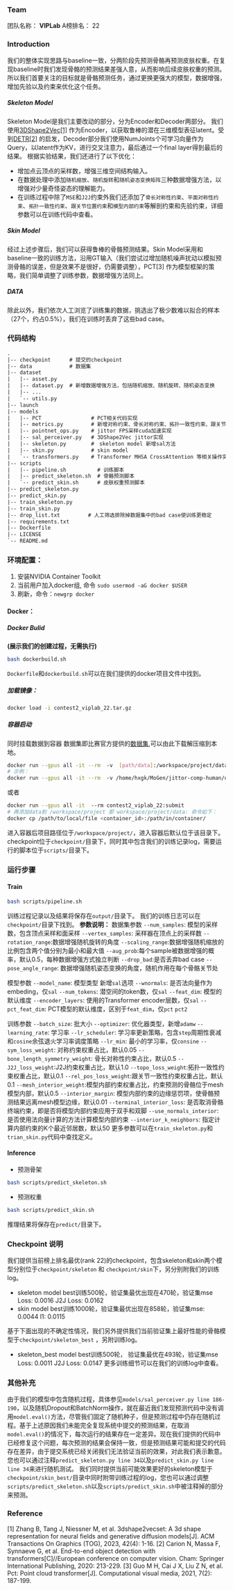 ### **Team**
团队名称： **VIPLab**
A榜排名： 22
### **Introduction**
我们的整体实现思路与baseline一致，分两阶段先预测骨骼再预测皮肤权重。在复现baseline时我们发现骨骼的预测结果差强人意，从而影响后续皮肤权重的预测。所以我们首要关注的目标就是骨骼预测任务，通过更换更强大的模型，数据增强，增加先验以及约束来优化这个任务。
##### Skeleton Model
Skeleton Model是我们主要改动的部分，分为Encoder和Decoder两部分。
我们使用[3DShape2Vec[1]](http://arxiv.org/abs/2301.11445) 作为Encoder，以获取鲁棒的潜在三维模型表征latent。受到[DETR[2]](http://arxiv.org/abs/2005.12872) 的启发，Decoder部分我们使用NumJoints个可学习向量作为Query，以latent作为KV，进行交叉注意力，最后通过一个final layer得到最后的结果。
根据实验结果，我们还进行了以下优化：
+ 增加点云顶点的采样数，增强三维空间结构输入。
+ 在数据处理中添加`随机缩放`、`随机旋转`和`随机姿态变换矩阵`三种数据增强方法，以增强对少量奇怪姿态的理解能力。
+ 在训练过程中除了`MSE`和`J2J`约束外我们还添加了`骨长对称性约束`、`平面对称性约束`、`拓扑一致性约束`、`跟关节位置约束`和`模型内部约束`等解剖约束和先验约束，详细参数可以在训练代码中查看。
##### Skin Model
经过上述步骤后，我们可以获得鲁棒的骨骼预测结果。Skin Model采用和baseline一致的训练方法，沿用GT输入（我们尝试过增加随机噪声扰动以模拟预测骨骼的误差，但是效果不是很好，仍需要调整），PCT[3] 作为模型框架的策略，我们简单调整了训练参数，数据增强方法同上。
##### DATA
除此以外，我们依次人工浏览了训练集的数据，挑选出了极少数难以拟合的样本（27个，约占0.5%），我们在训练时丢弃了这些bad case。

### 代码结构
``` txt
.
|-- checkpoint      # 提交的checkpoint 
|-- data            # 数据集
|-- dataset       
|   |-- asset.py  
|   |-- dataset.py  # 新增数据增强方法，包括随机缩放、随机旋转、随机姿态变换
|   |-- ...
|   `-- utils.py
|-- launch
|-- models
|   |-- PCT                # PCT相关代码实现
|   |-- metrics.py         # 新增对称约束、骨长对称约束、拓扑一致性约束、跟关节约束、模型内部约束
|   |-- pointnet_ops.py    # jittor FPS采样cuda加速实现
|   |-- sal_perceiver.py   # 3DShape2Vec jittor实现
|   |-- skeleton.py        #　skeleton model 新增sal方法
|   |-- skin.py            # skin model
|   `-- transformers.py    # Transformer MHSA CrossAttention 等相关操作实现
|-- scripts                
|   |-- pipeline.sh          # 训练脚本
|   |-- predict_skeleton.sh  # 骨骼预测脚本
|   `-- predict_skin.sh      # 皮肤权重预测脚本
|-- predict_skeleton.py
|-- predict_skin.py
|-- train_skeleton.py
|-- train_skin.py
|-- drop_list.txt         # 人工筛选排除掉数据集中的bad case使训练更稳定
|-- requirements.txt
|-- Dockerfile
|-- LICENSE
`-- README.md
```

### 环境配置：
1. 安装NVIDIA Container Toolkit
2. 当前用户加入docker组, 命令 `sudo usermod -aG docker $USER`
3. 刷新，命令：`newgrp docker`
#### Docker：
##### Docker Bulid 
**(展示我们的创建过程，无需执行)**
```bash
bash dockerbuild.sh
```
`Dockerfile`和`dockerbuild.sh`可以在我们提供的docker项目文件中找到。

##### 加载镜像：
```bash
docker load -i contest2_viplab_22.tar.gz
```
##### 容器启动
同时挂载数据到容器
数据集即比赛官方提供的[数据集](https://cloud.tsinghua.edu.cn/f/676c582527f34793bbac/?dl=1),可以由此下载解压缩到本地。
```bash
docker run --gpus all -it --rm  -v  [path/data]:/workspace/project/data contest2_viplab_22:submit
# 示例：
docker run --gpus all -it --rm  -v /home/hxgk/MoGen/jittor-comp-human/data:/workspace/project/data contest2_viplab_22:submit
```
或者
```bash
docker run --gpus all -it  --rm contest2_viplab_22:submit
# 再添加data到 /workspace/project 即 workspace/project/data: 命令如下：
docker cp /path/to/local/file <container_id>:/path/in/container/
```
进入容器后项目路径位于`/workspace/project/`，进入容器后默认位于该目录下。checkpoint位于`checkpoint/`目录下，同时其中包含我们的训练记录log，需要运行的脚本位于`scripts/`目录下。

### 运行步骤
#### Train
```bash
bash scripts/pipeline.sh
```
训练过程记录以及结果将保存在`output/`目录下。
我们的训练日志可以在`checkpoint/`目录下找到。
**参数说明：**
数据集参数
`--num_samples`: 模型的采样数，包含顶点采样和面采样
`--vertex_samples`: 采样器在顶点上的采样数
`--rotation_range`:数据增强随机旋转的角度
`--scaling_range`:数据增强随机缩放的比例包含两个值分别为最小和最大值
`--aug_prob`:每个sample被数据增强的概率，默认0.5，每种数据增强方式独立判断
`--drop_bad`:是否丢弃bad case
`--pose_angle_range`: 数据增强随机姿态变换的角度，随机作用在每个骨骼关节处

模型参数
`--model_name`: 模型类型 新增`sal`选项
`--wnormals`: 是否法向量作为embeding，仅`sal`
`--num_tokens`: 潜空间的token数，仅`sal`
`--feat_dim`: 模型的默认维度
`--encoder_layers`: 使用的Transformer encoder层数，仅`sal`
`--pct_feat_dim`: PCT模型的默认维度，区别于`feat_dim`，仅`pct` `pct2`

训练参数
`--batch_size`: 批大小
`--optimizer`: 优化器类型，新增`adamw` 
`--learning_rate`: 学习率
`--lr_scheduler`: 学习率更新策略，包含`step`周期性衰减和`cosine`余弦退火学习率调度策略
`--lr_min`: 最小的学习率，仅`consine`
`--sym_loss_weight`: 对称约束权重占比，默认0.05
`--bone_length_symmetry_weight`: 骨长对称性约束占比，默认0.5
`--J2J_loss_weight`:J2J约束权重占比，默认1.0
`--topo_loss_weight`:拓扑一致性约束权重占比，默认0.1
`--rel_pos_loss_weight`:跟关节一致性约束权重占比，默认0.1
`--mesh_interior_weight`:模型内部约束权重占比，约束预测的骨骼位于mesh模型内部，默认0.5
`--interior_margin`: 模型内部约束的边缘惩罚项，使骨骼预测结果远离mesh模型边缘，默认0.01
`--terminal_interior_loss`: 是否取消骨骼终端约束，即是否将模型内部约束应用于双手和双脚
`--use_normals_interior`: 是否使用法向量计算的方法计算模型内部约束
`--interior_k_neighbors`: 指定计算内部约束的K个最近邻居数，默认50
更多参数可以在`train_skeleton.py`和`trian_skin.py`代码中查找定义。
#### Inference
+ 预测骨架
```bash
bash scripts/predict_skeleton.sh
```
+ 预测权重
```bash
bash scripts/predict_skin.sh
```
推理结果将保存在`predict/`目录下。

### Checkpoint 说明
我们提供当前榜上排名最优(rank 22)的checkpoint，包含skeleton和skin两个模型分别位于`checkpoint/skeleton` 和 `checkpoint/skin`下，另分别附我们的训练log。
+ skeleton model best训练500轮，验证集最优出现在470轮，验证集mse Loss: 0.0016 J2J Loss: 0.0162
+ skin model best训练1000轮，验证集最优出现在858轮，验证集mse: 0.0044 l1: 0.0115

基于下面出现的不确定性情况，我们另外提供我们当前验证集上最好性能的骨骼模型于`checkpoint/skeleton_best` ，另附训练log。
+ skeleton_best model best训练500轮， 验证集最优在493轮，验证集mse Loss: 0.0011 J2J Loss: 0.0147
更多训练细节可以在我们的训练log中查看。
### 其他补充
由于我们的模型中包含随机过程，具体参见`models/sal_perceiver.py line 186-190`，以及随机Dropout和BatchNorm操作，就在最近我们发现预测代码中没有调用`model.eval()`方法，尽管我们固定了随机种子，但是预测过程中仍存在随机过程。基于上述原因我们未能完全复现系统中提交的预测结果，在取消`model.eval()`的情况下，每次运行的结果存在一定差异。现在我们提供的代码中已经修复这个问题，每次预测的结果会保持一致，但是预测结果可能和提交的代码存在差异，由于提交系统已经关闭我们无法验证当前的效果，对此我们表示歉意。您也可以通过注释`predict_skeleton.py line 34`以及`predict_skin.py line line 34`来进行随机测试。
我们同时提供当前可能效果更好的skeleton模型于`checkpoint/skin_best/`目录中同时附带训练过程的log，您也可以通过调整`scripts/predict_skeleton.sh`以及`scripts/predict_skin.sh`中被注释掉的部分来预测。

### Reference
[1] Zhang B, Tang J, Niessner M, et al. 3dshape2vecset: A 3d shape representation for neural fields and generative diffusion models[J]. ACM Transactions On Graphics (TOG), 2023, 42(4): 1-16.
[2] Carion N, Massa F, Synnaeve G, et al. End-to-end object detection with transformers[C]//European conference on computer vision. Cham: Springer International Publishing, 2020: 213-229.
[3] Guo M H, Cai J X, Liu Z N, et al. Pct: Point cloud transformer[J]. Computational visual media, 2021, 7(2): 187-199.
